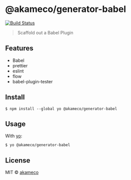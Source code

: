 # @akameco/generator-babel
[![Build Status](https://travis-ci.org/akameco/generator-babel.svg?branch=master)](https://travis-ci.org/akameco/generator-babel)

> Scaffold out a Babel Plugin

## Features

- Babel
- prettier
- eslint
- flow
- babel-plugin-tester

## Install

```
$ npm install --global yo @akameco/generator-babel
```

## Usage

With [yo](https://github.com/yeoman/yo):

```
$ yo @akameco/generator-babel
```

## License

MIT © [akameco](https://akameco.github.io)
